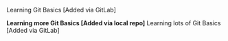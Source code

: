 Learning Git Basics [Added via GitLab]

**Learning more Git Basics [Added via local repo]**
Learning lots of Git Basics [Added via GitLab]
